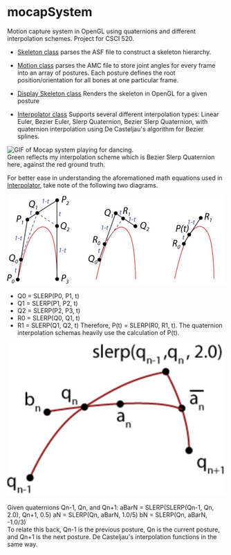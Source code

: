 # mocapSystem
Motion capture system in OpenGL using quaternions and different interpolation schemes. Project for CSCI 520.


- [Skeleton class](https://github.com/meganfriedenberg/mocapSystem/blob/main/mocapSolver/skeleton.cpp) parses the ASF file to construct a skeleton hierarchy.

- [Motion class](https://github.com/meganfriedenberg/mocapSystem/blob/main/mocapSolver/motion.cpp) parses the AMC file to store joint angles for every frame into an array of postures. Each posture defines the root position/orientation for all bones at one particular frame. 

- [Display Skeleton class](https://github.com/meganfriedenberg/mocapSystem/blob/main/mocapSolver/displaySkeleton.cpp) Renders the skeleton in OpenGL for a given posture

- [Interpolator class](https://github.com/meganfriedenberg/mocapSystem/blob/main/mocapSolver/interpolator.cpp) Supports several different interpolation types: Linear Euler, Bezier Euler, Slerp Quaternion, Bezier Slerp Quaternion, with quaternion interpolation using De Casteljau's algorithm for Bezier splines.


![GIF of Mocap system playing for dancing.](https://github.com/[meganfriedenberg]/[meganfriedenberg.github.io]/blob/[master]/images/mocap.gif?raw=true)   
Green reflects my interpolation scheme which is Bezier Slerp Quaternion here, against the red ground truth.

For better ease in understanding the aforemationed math equations used in [Interpolator](https://github.com/meganfriedenberg/mocapSystem/blob/main/mocapSolver/interpolator.cpp), take note of the following two diagrams.   
      

![Diagram showing De Casteljau's algorithm on a Bezier spline.](https://github.com/meganfriedenberg/mocapSystem/blob/main/images/DeCastelJau.JPG?raw=true)  


- Q0 = SLERP(P0, P1, t)
- Q1 = SLERP(P1, P2, t)
- Q2 = SLERP(P2, P3, t)
- R0 = SLERP(Q0, Q1, t)
- R1 = SLERP(Q1, Q2, t)
Therefore, P(t) = SLERP(R0, R1, t). The quaternion interpolation schemas heavily use the calculation of P(t).   
    

![Diagram showing how to use quaternions on a Bezier spline.](https://github.com/meganfriedenberg/mocapSystem/blob/main/images/Bezier.JPG?raw=true)    
    
Given quaternions Qn-1, Qn, and Qn+1:
aBarN = SLERP(SLERP(Qn-1, Qn, 2.0), Qn+1, 0.5)
aN = SLERP(Qn, aBarN, 1.0/5)
bN = SLERP(Qn, aBarN, -1.0/3)  
To relate this back, Qn-1 is the previous posture, Qn is the current posture, and Qn+1 is the next posture. De Casteljau's interpolation functions in the same way.


